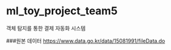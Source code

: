 # ml_toy_project_team5
객체 탐지를 통한 결제 자동화 시스템

###원본 데이터
https://www.data.go.kr/data/15081991/fileData.do
